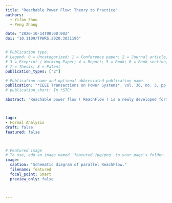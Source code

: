 ```yaml
---
title: "Reachable Power Flow: Theory to Practice"
authors:
  - Yifan Zhou
  - Peng Zhang

date: "2020-10-14T00:00:00Z"
doi: "10.1109/TPWRS.2020.3031196"


# Publication type.
# Legend: 0 = Uncategorized; 1 = Conference paper; 2 = Journal article;
# 3 = Preprint / Working Paper; 4 = Report; 5 = Book; 6 = Book section;
# 7 = Thesis; 8 = Patent
publication_types: ["2"]

# Publication name and optional abbreviated publication name.
publication: "*IEEE Transactions on Power Systems*, vol. 36, no. 3, pp. 2416-2427"
# publication_short: In *STC*

abstract: "Reachable power flow ( ReachFlow ) is a newly developed formal method for enclosing the complete set of uncertain power flow states. To enable ReachFlow 's transition from theory to practice, the paper makes three major contributions: (1) both small- and large- signal stability proofs for the ordinary differential equation (ODE)-based power flow are devised to theoretically ensure the robustness of ReachFlow ; (2) a model-order-reduction-empowered ReachFlow ( ReachFlow^R ) algorithm is created for analyzing interested regions in large power systems; and (3) a parallel ReachFlow ( ReachFlow^P ) algorithm is established to scale up ReachFlow for the accurate analysis of very large power systems. Extensive case studies are performed on a series of test systems, ranging from a 33-bus microgrid to a 2,000-bus power system, to thoroughly verify the correctness, efficacy and practicality of ReachFlow in formally verifying microgrid and macrogrid power flows as well as power flow control strategies."



tags:
- Formal Analysis
draft: false
featured: false



# Featured image
# To use, add an image named `featured.jpg/png` to your page's folder. 
image:
  caption: "Schematic diagram of parallel ReachFlow."
  filename: featured
  focal_point: Smart
  preview_only: false



---
```



